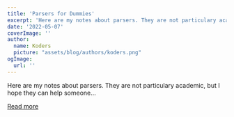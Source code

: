 ```yaml
---
title: 'Parsers for Dummies'
excerpt: 'Here are my notes about parsers. They are not particulary academic, but I hope they can help someone...'
date: '2022-05-07'
coverImage: ''
author:
  name: Koders
  picture: "assets/blog/authors/koders.png"
ogImage:
  url: ''
---
```


Here are my notes about parsers. They are not particulary academic, but I hope they can help someone...

[Read more](https://dev.to/frolovdev/parsers-for-dummies-23d0)
